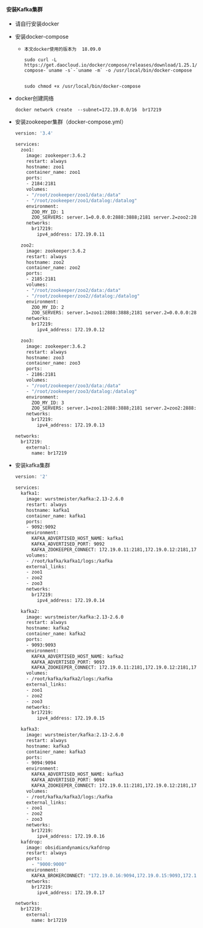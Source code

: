 #### 安装Kafka集群

- 请自行安装docker

- 安装docker-compose

  - ```shell
    本文docker使用的版本为  18.09.0
    
    sudo curl -L https://get.daocloud.io/docker/compose/releases/download/1.25.1/docker-compose-`uname -s`-`uname -m` -o /usr/local/bin/docker-compose
    
    
    sudo chmod +x /usr/local/bin/docker-compose
    ```

- docker创建网络

  ```
  docker network create  --subnet=172.19.0.0/16  br17219
  ```

- 安装zookeeper集群（docker-compose.yml）

  ```dockerfile
  version: '3.4'
  
  services:
    zoo1:
      image: zookeeper:3.6.2
      restart: always
      hostname: zoo1
      container_name: zoo1
      ports:
      - 2184:2181
      volumes:
      - "/root/zookeeper/zoo1/data:/data"
      - "/root/zookeeper/zoo1/datalog:/datalog"
      environment:
        ZOO_MY_ID: 1
        ZOO_SERVERS: server.1=0.0.0.0:2888:3888;2181 server.2=zoo2:2888:3888;2181 server.3=zoo3:2888:3888;2181
      networks:
        br17219:
          ipv4_address: 172.19.0.11
  
    zoo2:
      image: zookeeper:3.6.2
      restart: always
      hostname: zoo2
      container_name: zoo2
      ports:
      - 2185:2181
      volumes:
      - "/root/zookeeper/zoo2/data:/data"
      - "/root/zookeeper/zoo2//datalog:/datalog"
      environment:
        ZOO_MY_ID: 2
        ZOO_SERVERS: server.1=zoo1:2888:3888;2181 server.2=0.0.0.0:2888:3888;2181 server.3=zoo3:2888:3888;2181
      networks:
        br17219:
          ipv4_address: 172.19.0.12
  
    zoo3:
      image: zookeeper:3.6.2
      restart: always
      hostname: zoo3
      container_name: zoo3
      ports:
      - 2186:2181
      volumes:
      - "/root/zookeeper/zoo3/data:/data"
      - "/root/zookeeper/zoo3/datalog:/datalog"
      environment:
        ZOO_MY_ID: 3
        ZOO_SERVERS: server.1=zoo1:2888:3888;2181 server.2=zoo2:2888:3888 server.3=0.0.0.0:2888:3888;2181
      networks:
        br17219:
          ipv4_address: 172.19.0.13
  
  networks:
    br17219:
      external:
        name: br17219
  ```

- 安装kafka集群

  ```dockerfile
  version: '2'
  
  services:
    kafka1:
      image: wurstmeister/kafka:2.13-2.6.0
      restart: always
      hostname: kafka1
      container_name: kafka1
      ports:
      - 9092:9092
      environment:
        KAFKA_ADVERTISED_HOST_NAME: kafka1
        KAFKA_ADVERTISED_PORT: 9092
        KAFKA_ZOOKEEPER_CONNECT: 172.19.0.11:2181,172.19.0.12:2181,172.19.0.13:2181
      volumes:
      - /root/kafka/kafka1/logs:/kafka
      external_links:
      - zoo1
      - zoo2
      - zoo3
      networks:
        br17219:
          ipv4_address: 172.19.0.14
  
    kafka2:
      image: wurstmeister/kafka:2.13-2.6.0
      restart: always
      hostname: kafka2
      container_name: kafka2
      ports:
      - 9093:9093
      environment:
        KAFKA_ADVERTISED_HOST_NAME: kafka2
        KAFKA_ADVERTISED_PORT: 9093
        KAFKA_ZOOKEEPER_CONNECT: 172.19.0.11:2181,172.19.0.12:2181,172.19.0.13:2181
      volumes:
      - /root/kafka/kafka2/logs:/kafka
      external_links:
      - zoo1
      - zoo2
      - zoo3
      networks:
        br17219:
          ipv4_address: 172.19.0.15
  
    kafka3:
      image: wurstmeister/kafka:2.13-2.6.0
      restart: always
      hostname: kafka3
      container_name: kafka3
      ports:
      - 9094:9094
      environment:
        KAFKA_ADVERTISED_HOST_NAME: kafka3
        KAFKA_ADVERTISED_PORT: 9094
        KAFKA_ZOOKEEPER_CONNECT: 172.19.0.11:2181,172.19.0.12:2181,172.19.0.13:2181
      volumes:
      - /root/kafka/kafka3/logs:/kafka
      external_links:
      - zoo1
      - zoo2
      - zoo3
      networks:
        br17219:
          ipv4_address: 172.19.0.16
    kafdrop:
      image: obsidiandynamics/kafdrop
      restart: always
      ports:
        - "9000:9000"
      environment:
        KAFKA_BROKERCONNECT: "172.19.0.16:9094,172.19.0.15:9093,172.19.0.14:9092"
      networks:
        br17219: 
          ipv4_address: 172.19.0.17
  
  networks:
    br17219:
      external:
        name: br17219
  
        
  ```

